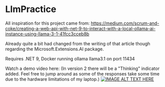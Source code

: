 # LlmPractice

All inspiration for this project came from: https://medium.com/scrum-and-coke/creating-a-web-api-with-net-9-to-interact-with-a-local-ollama-ai-instance-using-llama-3-1-41fcc3cceb8b

Already quite a bit had changed from the writing of that article though regarding the Microsoft.Extensions.AI package.

Requires .NET 9, Docker running ollama llama3.1 on port 11434

Watch a demo video here: 
(In version 2 there will be a "Thinking" indicator added. Feel free to jump around as some of the responses take some time due to the hardware limitations of my laptop.)
[![IMAGE ALT TEXT HERE](https://img.youtube.com/vi/6Y4LnnlxGQk/0.jpg)](https://www.youtube.com/watch?v=6Y4LnnlxGQk)
